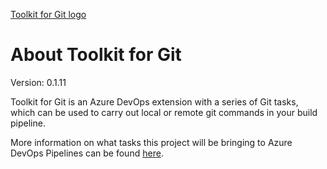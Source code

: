 <!-- markdownlint-disable -->
[Toolkit for Git logo](https://github.com/V-Network-Solutions/toolkit-for-git/blob/master/static/images/extension-icon.png?raw=true)
<!-- markdownlint-restore -->

# About Toolkit for Git

Version: 0.1.11

Toolkit for Git is an Azure DevOps extension with a series of Git tasks, which can be used to carry out local or remote git commands in your build pipeline.

More information on what tasks this project will be bringing to Azure DevOps Pipelines can be found [here](https://github.com/devnetkc/wordpress-ssh-git-ci/wiki).
